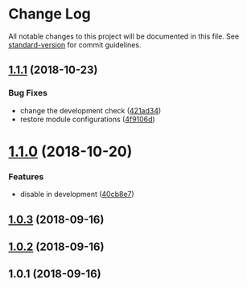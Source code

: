 # Change Log

All notable changes to this project will be documented in this file. See [standard-version](https://github.com/conventional-changelog/standard-version) for commit guidelines.

<a name="1.1.1"></a>
## [1.1.1](https://github.com/daliborgogic/nuxt-brotli/compare/v1.1.0...v1.1.1) (2018-10-23)


### Bug Fixes

* change the development check ([421ad34](https://github.com/daliborgogic/nuxt-brotli/commit/421ad34))
* restore module configurations ([4f9106d](https://github.com/daliborgogic/nuxt-brotli/commit/4f9106d))



<a name="1.1.0"></a>
# [1.1.0](https://github.com/daliborgogic/nuxt-brotli/compare/v1.0.3...v1.1.0) (2018-10-20)


### Features

* disable in development ([40cb8e7](https://github.com/daliborgogic/nuxt-brotli/commit/40cb8e7))



<a name="1.0.3"></a>
## [1.0.3](https://github.com/daliborgogic/nuxt-brotli/compare/v1.0.2...v1.0.3) (2018-09-16)



<a name="1.0.2"></a>
## [1.0.2](https://github.com/daliborgogic/nuxt-brotli/compare/v1.0.1...v1.0.2) (2018-09-16)



<a name="1.0.1"></a>
## 1.0.1 (2018-09-16)
